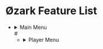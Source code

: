 # Øzark Feature List

* <details><summary>Main Menu</summary><img src=""></details>#

  * <details><summary>Player Menu</summary><img src=""></details>